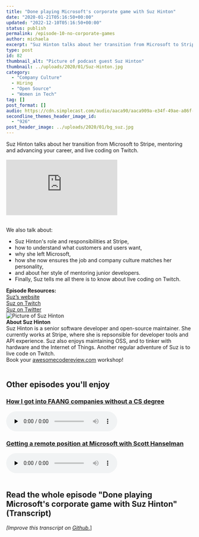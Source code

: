 ```yaml
---
title: "Done playing Microsoft's corporate game with Suz Hinton"
date: "2020-01-21T05:16:50+00:00"
updated: "2022-12-10T05:16:50+00:00"
status: publish
permalink: /episode-10-no-corporate-games
author: michaela
excerpt: "Suz Hinton talks about her transition from Microsoft to Stripe, mentoring and advancing one’s career and live coding."
type: post
id: 82
thumbnail_alt: "Picture of podcast guest Suz Hinton"
thumbnail: ../uploads/2020/01/Suz-Hinton.jpg
category:
  - "Company Culture"
  - Hiring
  - "Open Source"
  - "Women in Tech"
tag: []
post_format: []
audio: https://cdn.simplecast.com/audio/aaca90/aaca909a-e34f-49ae-a86f-f59e4fa807f0/1d6ddbfd-1a55-4b28-af1f-0db0c92f164c/suz-complete_tc.mp3
secondline_themes_header_image_id:
  - "926"
post_header_image: ../uploads/2020/01/bg_suz.jpg
---
```


<div class="episode-about">
Suz Hinton talks about her transition from Microsoft to Stripe, mentoring and advancing your career, and live coding on Twitch.
<br/> <br/>
<div class="video-container">
<iframe class="video" src="https://www.youtube-nocookie.com/embed/iFQlQUDOfIU" title="YouTube video player" rel=0"  frameborder="0" allowfullscreen="allowfullscreen allow="accelerometer; autoplay; clipboard-write; encrypted-media; gyroscope; picture-in-picture" allowfullscreen></iframe>
</div>

<br/>We also talk about:
<ul>
<li> Suz Hinton's role and responsibilities at Stripe,</li>
<li> how to understand what customers and users want,</li>
<li> why she left Microsoft,</li>
<li> how she now ensures the job and company culture matches her personality,</li>
<li> and about her style of mentoring junior developers.</li>
<li> Finally, Suz tells me all there is to know about live coding on Twitch.</li>
</ul>
</div>
<div class=" episode-links">
<b>Episode Resources:</b><br/>
<a href="https://noopkat.com/projects/">Suz’s website</a><br/>
<a href="https://www.twitch.tv/noopkat">Suz on Twitch</a><br/>
<a href="https://twitter.com/noopkat">Suz on Twitter</a><br/>
</div>

<div class="row pt-2 align-items-center">
<div class="col-4 guest-picture">
<img src="../uploads/2020/01/Suz-Hinton.jpg" alt="Picture of Suz Hinton"/>
</div>
<div class="col-8 guest-about">
<b>About Suz Hinton</b><br/>
Suz Hinton is a senior software developer and open-source maintainer. She currently works at Stripe, where she is repsonsible for developer tools and API experience. Suz also enjoys maintaining OSS, and to tinker with hardware and the Internet of Things. Another regular adventure of Suz is to live code on Twitch. 
</div>
</div>

<div class="sponsorship">
Book your <a href="https://www.michaelagreiler.com/workshops">awesomecodereview.com</a> workshop!
</div> 
<br/>
<div>
  <h2>Other episodes you'll enjoy</h2>
    <div class="row-md-6">
      <div class="row g-0 border rounded overflow-hidden flex-md-row mb-4 shadow-sm h-md-250 position-relative">
          <div class="col p-4 d-flex flex-column position-static">
            <h3 class="mb-0"><a href="https://software-engineering-unlocked.com/faang-job-without-cs-degree/">How I got into FAANG companies without a CS degree</a></h3>
  <audio controls preload="none">
                <source src="https://cdn.simplecast.com/audio/aaca909a-e34f-49ae-a86f-f59e4fa807f0/episodes/2ec3af9e-9a17-4ccd-95df-0e9b1a03ecc6/audio/66ec2bf9-b1d0-4ae3-868e-9017bb8cc4ee/default_tc.mp3" />
              </audio>
          </div>
        </div>
      </div>
    <div class="row-md-6">
      <div class="row g-0 border rounded overflow-hidden flex-md-row mb-4 shadow-sm h-md-250 position-relative">
          <div class="col p-4 d-flex flex-column position-static">
            <h3 class="mb-0"><a href="https://software-engineering-unlocked.com/episode-2-scott-hanselman/">Getting a remote position at Microsoft with Scott Hanselman</a></h3>
  <audio controls preload="none">
                <source src="https://cdn.simplecast.com/audio/aaca90/aaca909a-e34f-49ae-a86f-f59e4fa807f0/b94c57a5-9afe-4853-be2f-b4d147fb62bf/scott_episode2_ready_tc.mp3" />
              </audio>
          </div>
        </div>
      </div>
</div>
<br/>

## Read the whole episode "Done playing Microsoft's corporate game with Suz Hinton" (Transcript)


_\[Improve this transcript on [Github](https://github.com/mgreiler/se-unlocked/tree/master/Transcripts)_[.](https://github.com/mgreiler/se-unlocked/tree/master/Transcripts)\]
